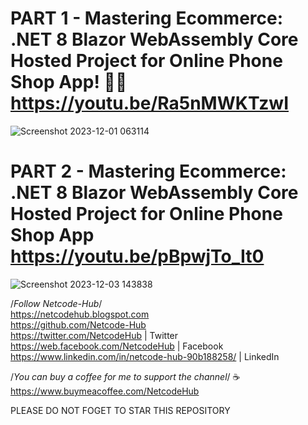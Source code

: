 # PART 1 - Mastering Ecommerce: .NET 8 Blazor WebAssembly Core Hosted Project for Online Phone Shop App! 🚀📱https://youtu.be/Ra5nMWKTzwI <br/>
![Screenshot 2023-12-01 063114](https://github.com/Netcode-Hub/DemoBlazorDotnet8EcormmercePhoneShopSolution/assets/110794348/6481ad1c-9dcc-4c93-ac07-06553753128e)

# PART 2 - Mastering Ecommerce: .NET 8 Blazor WebAssembly Core Hosted Project for Online Phone Shop App https://youtu.be/pBpwjTo_It0
![Screenshot 2023-12-03 143838](https://github.com/Netcode-Hub/DemoBlazorDotnet8EcormmercePhoneShopSolution/assets/110794348/a5cea151-81c8-44bc-8a23-9471f3486063)

/*Follow Netcode-Hub*/ <br/>
https://netcodehub.blogspot.com <br/> 
https://github.com/Netcode-Hub <br/>
https://twitter.com/NetcodeHub | Twitter <br/>
https://web.facebook.com/NetcodeHub | Facebook <br/>
https://www.linkedin.com/in/netcode-hub-90b188258/ | LinkedIn <br/>

/*You can buy a coffee for me to support the channel*/ ☕️ <br/>
https://www.buymeacoffee.com/NetcodeHub <br/>

PLEASE DO NOT FOGET TO STAR THIS REPOSITORY<br/>
